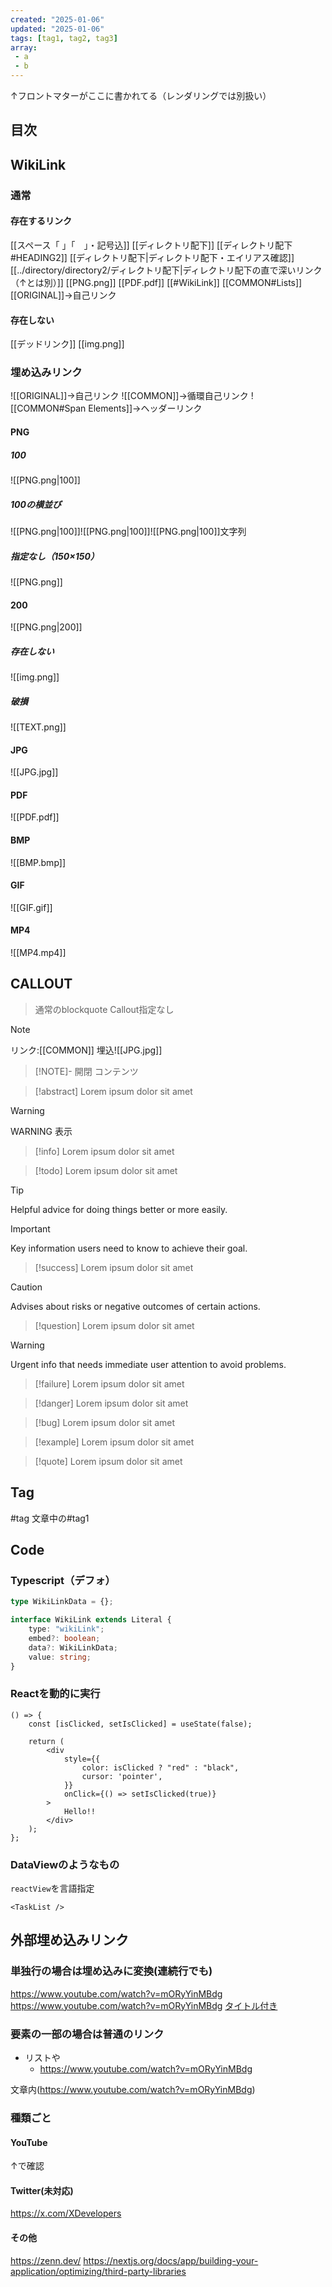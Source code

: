```yaml
---
created: "2025-01-06"
updated: "2025-01-06"
tags: [tag1, tag2, tag3]
array:
 - a
 - b
---
```


↑フロントマターがここに書かれてる（レンダリングでは別扱い）

## 目次

## WikiLink

### 通常

#### 存在するリンク

[[スペース「 」「　」・記号込]]
[[ディレクトリ配下]]
[[ディレクトリ配下#HEADING2]]
[[ディレクトリ配下|ディレクトリ配下・エイリアス確認]]
[[../directory/directory2/ディレクトリ配下|ディレクトリ配下の直で深いリンク（↑とは別）]]
[[PNG.png]]
[[PDF.pdf]]
[[#WikiLink]]
[[COMMON#Lists]]
[[ORIGINAL]]→自己リンク

#### 存在しない

[[デッドリンク]]
[[img.png]]

### 埋め込みリンク

![[ORIGINAL]]→自己リンク
![[COMMON]]→循環自己リンク
![[COMMON#Span Elements]]→ヘッダーリンク

#### PNG

##### 100

![[PNG.png|100]]

##### 100の横並び

![[PNG.png|100]]![[PNG.png|100]]![[PNG.png|100]]文字列

##### 指定なし（150×150）

![[PNG.png]]

#### 200

![[PNG.png|200]]

##### 存在しない

![[img.png]]

##### 破損

![[TEXT.png]]

#### JPG

![[JPG.jpg]]

#### PDF

![[PDF.pdf]]

#### BMP

![[BMP.bmp]]

#### GIF

![[GIF.gif]]

#### MP4

![[MP4.mp4]]

## CALLOUT

> 通常のblockquote
> Callout指定なし

> [!NOTE]
> リンク:[[COMMON]]
> 埋込![[JPG.jpg]]

> [!NOTE]- 開閉
> コンテンツ

> [!abstract]
> Lorem ipsum dolor sit amet

> [!WARNING]
> WARNING 表示

> [!info]
> Lorem ipsum dolor sit amet

> [!todo]
> Lorem ipsum dolor sit amet

> [!TIP]
> Helpful advice for doing things better or more easily.

> [!IMPORTANT]
> Key information users need to know to achieve their goal.

> [!success]
> Lorem ipsum dolor sit amet

> [!CAUTION]
> Advises about risks or negative outcomes of certain actions.

> [!question]
> Lorem ipsum dolor sit amet

> [!WARNING]
> Urgent info that needs immediate user attention to avoid problems.

> [!failure]
> Lorem ipsum dolor sit amet

> [!danger]
> Lorem ipsum dolor sit amet

> [!bug]
> Lorem ipsum dolor sit amet

> [!example]
> Lorem ipsum dolor sit amet

> [!quote]
> Lorem ipsum dolor sit amet

## Tag

#tag
文章中の#tag1

## Code

### Typescript（デフォ）

```ts
type WikiLinkData = {};

interface WikiLink extends Literal {
	type: "wikiLink";
	embed?: boolean;
	data?: WikiLinkData;
	value: string;
}
```

### Reactを動的に実行

```react
() => {
	const [isClicked, setIsClicked] = useState(false);

	return (
		<div
			style={{
				color: isClicked ? "red" : "black",
				cursor: 'pointer',
			}}
			onClick={() => setIsClicked(true)}
		>
			Hello!!
		</div>
	);
};
```

### DataViewのようなもの

`reactView`を言語指定

```reactView
<TaskList />
```

## 外部埋め込みリンク

### 単独行の場合は埋め込みに変換(連続行でも)

https://www.youtube.com/watch?v=mORyYinMBdg
https://www.youtube.com/watch?v=mORyYinMBdg
[タイトル付き](https://www.youtube.com/watch?v=mORyYinMBdg)

### 要素の一部の場合は普通のリンク

- リストや
  - https://www.youtube.com/watch?v=mORyYinMBdg

文章内(https://www.youtube.com/watch?v=mORyYinMBdg)

### 種類ごと

#### YouTube

↑で確認

#### Twitter(未対応)

https://x.com/XDevelopers

#### その他

https://zenn.dev/
https://nextjs.org/docs/app/building-your-application/optimizing/third-party-libraries
